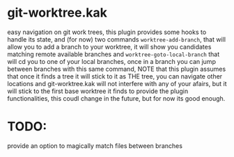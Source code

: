 # git-worktree.kak

easy navigation on git work trees, this plugin provides some hooks to handle its
state, and (for now) two commands `worktree-add-branch`, that will allow you to
add a branch to your worktree, it will show you candidates matching remote
available branches and `worktree-goto-local-branch` that will cd you to one of
your local branches, once in a branch you can jump between branches with this
same command, NOTE that this plugin assumes that once it finds a tree it will
stick to it as THE tree, you can navigate other locations and git-worktree.kak
will not interfere with any of your afairs, but it will stick to the first base
worktree it finds to provide the plugin functionalities, this coudl change in
the future, but for now its good enough.

# TODO:

provide an option to magically match files between branches

